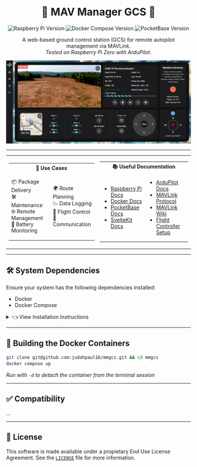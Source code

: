 <div align="center">

# 🚁 MAV Manager GCS 📡

![Raspberry Pi Version](https://img.shields.io/badge/Raspberry_Pi-Zero%20%2F%204B-red?style=flat-square&logo=raspberry-pi)
![Docker Compose Version](https://img.shields.io/badge/Docker%20Compose-v2.27.1-blue?style=flat-square&logo=docker)
![PocketBase Version](https://img.shields.io/badge/PocketBase-v0.22.14-green?style=flat-square&logo=pocketbase)

A web-based ground control station (GCS) for remote autopilot management via MAVLink.  
*Tested on Raspberry Pi Zero with ArduPilot.*

<img src="screenshots/dashboard.png" alt="Illustration" width="auto"/>

</div>

---

<table align="center">
<tr>
<td>

<table align="center">

<th colspan="2" style="text-align: center;">🔧 Use Cases</th>
<tr>
<td>
      
📦 Package Delivery  
🛠️ Maintenance  
🌐 Remote Management  
🔋 Battery Monitoring  

</td>
<td>

🌍 Route Planning  
📉 Data Logging  
🚁 Flight Control  
📡 Communication  

</td>
</tr>
</table>


</td>
<td>


<table align="center">
<th colspan="2" style="text-align: center;">📚 Useful Documentation</th>
<tr>
<td>


- [Raspberry Pi Docs](https://www.raspberrypi.com/documentation)
- [Docker Docs](https://docs.docker.com/)
- [PocketBase Docs](https://pocketbase.io/docs/)
- [SvelteKit Docs](https://kit.svelte.dev/)

</td>
<td>

- [ArduPilot Docs](https://ardupilot.org/ardupilot/index.html)
- [MAVLink Protocol](https://mavlink.io/en/)
- [MAVLink Wiki](https://en.wikipedia.org/wiki/MAVLink)
- [Flight Controller Setup](https://ardupilot.org/copter/docs/initial-setup.html)

</td>
</tr>
</table>


</td>
</tr>

</table>

---

## 🛠 System Dependencies

Ensure your system has the following dependencies installed:
- Docker
- Docker Compose

<details>
<summary>👈 View Installation Instructions</summary>
<p>

**Install Docker:**
```bash
curl -fsSL https://get.docker.com -o get-docker.sh
sudo sh get-docker.sh
```

**Install Docker Compose:**
```bash
sudo apt-get install -y docker-compose
```

</p>
</details>

---

## 🐳 Building the Docker Containers
```bash
git clone git@github.com:judahpaul16/mmgcs.git && cd mmgcs
docker compose up
```
*Run with `-d` to detach the container from the terminal session*

---

## ✅ Compatibility
...

---

## 📜 License
This software is made available under a propietary End Use License Agreement. See the [`LICENSE`](LICENSE.md) file for more information.